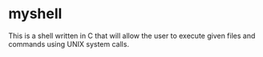 # myshell
This is a shell written in C that will allow the user to execute given files and commands using UNIX system calls.
